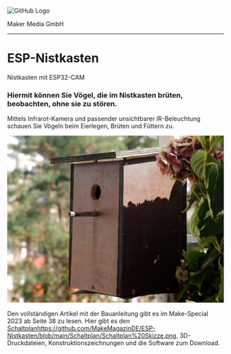 
![GitHub Logo](http://www.heise.de/make/icons/make_logo.png)

Maker Media GmbH
*** 

# ESP-Nistkasten
Nistkasten mit ESP32-CAM

### Hiermit können Sie Vögel, die im Nistkasten brüten, beobachten, ohne sie zu stören.

Mittels Infrarot-Kamera und passender unsichtbarer IR-Beleuchtung schauen Sie Vögeln beim Eierlegen, Brüten und Füttern zu.

![Picture](https://github.com/MakeMagazinDE/ESP-Nistkasten/blob/main/Nistkasten.jpg) 

Den vollständigen Artikel mit der Bauanleitung gibt es im Make-Special 2023 ab Seite 38 zu lesen. 
Hier gibt es den [Schaltplan](https://github.com/MakeMagazinDE/ESP-Nistkasten/blob/main/Schaltplan/Schaltplan%20Skizze.png)https://github.com/MakeMagazinDE/ESP-Nistkasten/blob/main/Schaltplan/Schaltplan%20Skizze.png, 3D-Druckdateien, Konstruktionszeichnungen und die Software zum Download.
